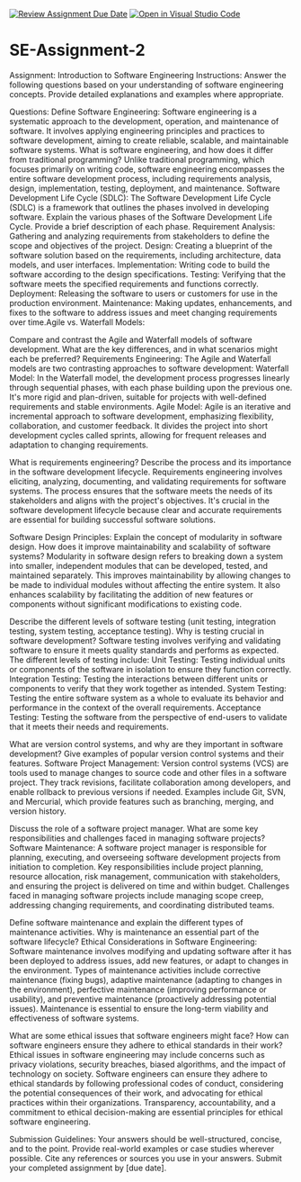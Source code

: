 [![Review Assignment Due Date](https://classroom.github.com/assets/deadline-readme-button-24ddc0f5d75046c5622901739e7c5dd533143b0c8e959d652212380cedb1ea36.svg)](https://classroom.github.com/a/-ucQIGTc)
[![Open in Visual Studio Code](https://classroom.github.com/assets/open-in-vscode-718a45dd9cf7e7f842a935f5ebbe5719a5e09af4491e668f4dbf3b35d5cca122.svg)](https://classroom.github.com/online_ide?assignment_repo_id=15257465&assignment_repo_type=AssignmentRepo)
# SE-Assignment-2
Assignment: Introduction to Software Engineering
Instructions:
Answer the following questions based on your understanding of software engineering concepts. Provide detailed explanations and examples where appropriate.

Questions: 
Define Software Engineering:
Software engineering is a systematic approach to the development, operation, and maintenance of software. It involves applying engineering principles and practices to software development, aiming to create reliable, scalable, and maintainable software systems.
What is software engineering, and how does it differ from traditional programming? 
Unlike traditional programming, which focuses primarily on writing code, software engineering encompasses the entire software development process, including requirements analysis, design, implementation, testing, deployment, and maintenance.
Software Development Life Cycle (SDLC):
The Software Development Life Cycle (SDLC) is a framework that outlines the phases involved in developing software. 
Explain the various phases of the Software Development Life Cycle. Provide a brief description of each phase.
Requirement Analysis: Gathering and analyzing requirements from stakeholders to define the scope and objectives of the project.
Design: Creating a blueprint of the software solution based on the requirements, including architecture, data models, and user interfaces.
Implementation: Writing code to build the software according to the design specifications.
Testing: Verifying that the software meets the specified requirements and functions correctly.
Deployment: Releasing the software to users or customers for use in the production environment.
Maintenance: Making updates, enhancements, and fixes to the software to address issues and meet changing requirements over time.Agile vs. Waterfall Models:

Compare and contrast the Agile and Waterfall models of software development. What are the key differences, and in what scenarios might each be preferred?
Requirements Engineering:
The Agile and Waterfall models are two contrasting approaches to software development:
Waterfall Model: In the Waterfall model, the development process progresses linearly through sequential phases, with each phase building upon the previous one. It's more rigid and plan-driven, suitable for projects with well-defined requirements and stable environments.
Agile Model: Agile is an iterative and incremental approach to software development, emphasizing flexibility, collaboration, and customer feedback. It divides the project into short development cycles called sprints, allowing for frequent releases and adaptation to changing requirements.

What is requirements engineering? Describe the process and its importance in the software development lifecycle.
Requirements engineering involves eliciting, analyzing, documenting, and validating requirements for software systems. The process ensures that the software meets the needs of its stakeholders and aligns with the project's objectives. It's crucial in the software development lifecycle because clear and accurate requirements are essential for building successful software solutions.

Software Design Principles:
Explain the concept of modularity in software design. How does it improve maintainability and scalability of software systems?
Modularity in software design refers to breaking down a system into smaller, independent modules that can be developed, tested, and maintained separately. This improves maintainability by allowing changes to be made to individual modules without affecting the entire system. It also enhances scalability by facilitating the addition of new features or components without significant modifications to existing code.

Describe the different levels of software testing (unit testing, integration testing, system testing, acceptance testing). Why is testing crucial in software development?
Software testing involves verifying and validating software to ensure it meets quality standards and performs as expected. The different levels of testing include:
Unit Testing: Testing individual units or components of the software in isolation to ensure they function correctly.
Integration Testing: Testing the interactions between different units or components to verify that they work together as intended.
System Testing: Testing the entire software system as a whole to evaluate its behavior and performance in the context of the overall requirements.
Acceptance Testing: Testing the software from the perspective of end-users to validate that it meets their needs and requirements.

What are version control systems, and why are they important in software development? Give examples of popular version control systems and their features.
Software Project Management:
Version control systems (VCS) are tools used to manage changes to source code and other files in a software project. They track revisions, facilitate collaboration among developers, and enable rollback to previous versions if needed. Examples include Git, SVN, and Mercurial, which provide features such as branching, merging, and version history.

Discuss the role of a software project manager. What are some key responsibilities and challenges faced in managing software projects?
Software Maintenance:
A software project manager is responsible for planning, executing, and overseeing software development projects from initiation to completion. Key responsibilities include project planning, resource allocation, risk management, communication with stakeholders, and ensuring the project is delivered on time and within budget. Challenges faced in managing software projects include managing scope creep, addressing changing requirements, and coordinating distributed teams.

Define software maintenance and explain the different types of maintenance activities. Why is maintenance an essential part of the software lifecycle?
Ethical Considerations in Software Engineering:
Software maintenance involves modifying and updating software after it has been deployed to address issues, add new features, or adapt to changes in the environment. Types of maintenance activities include corrective maintenance (fixing bugs), adaptive maintenance (adapting to changes in the environment), perfective maintenance (improving performance or usability), and preventive maintenance (proactively addressing potential issues). Maintenance is essential to ensure the long-term viability and effectiveness of software systems.

What are some ethical issues that software engineers might face? How can software engineers ensure they adhere to ethical standards in their work?
Ethical issues in software engineering may include concerns such as privacy violations, security breaches, biased algorithms, and the impact of technology on society. Software engineers can ensure they adhere to ethical standards by following professional codes of conduct, considering the potential consequences of their work, and advocating for ethical practices within their organizations. Transparency, accountability, and a commitment to ethical decision-making are essential principles for ethical software engineering.

Submission Guidelines:
Your answers should be well-structured, concise, and to the point.
Provide real-world examples or case studies wherever possible.
Cite any references or sources you use in your answers.
Submit your completed assignment by [due date].
